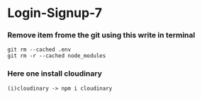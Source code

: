 # Login-Signup-7

### Remove item frome the git using this write in terminal

```
git rm --cached .env
git rm -r --cached node_modules
```

### Here one install cloudinary

```
(i)cloudinary -> npm i cloudinary

```
